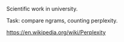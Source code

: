Scientific work in university.

Task: compare ngrams, counting perplexity.

https://en.wikipedia.org/wiki/Perplexity
